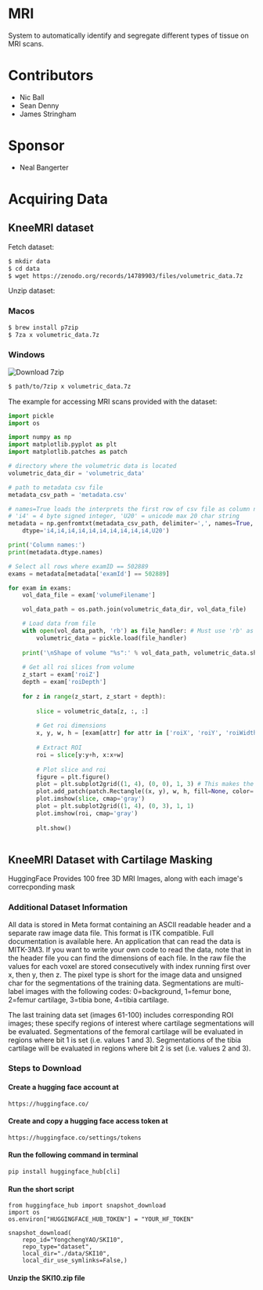 # MRI
System to automatically identify and segregate different types of tissue on MRI scans.

# Contributors
- Nic Ball
- Sean Denny
- James Stringham

# Sponsor
- Neal Bangerter

# Acquiring Data

## KneeMRI dataset

Fetch dataset:

```sh
$ mkdir data
$ cd data
$ wget https://zenodo.org/records/14789903/files/volumetric_data.7z
```

Unzip dataset:

### Macos

```sh 
$ brew install p7zip
$ 7za x volumetric_data.7z
```

### Windows

![Download 7zip](https://github.com/ip7z/7zip/releases/tag/25.01)

```sh 
$ path/to/7zip x volumetric_data.7z
```

The example for accessing MRI scans provided with the dataset:

```py
import pickle
import os

import numpy as np
import matplotlib.pyplot as plt
import matplotlib.patches as patch

# directory where the volumetric data is located
volumetric_data_dir = 'volumetric_data'

# path to metadata csv file
metadata_csv_path = 'metadata.csv'

# names=True loads the interprets the first row of csv file as column names
# 'i4' = 4 byte signed integer, 'U20' = unicode max 20 char string
metadata = np.genfromtxt(metadata_csv_path, delimiter=',', names=True, 
    dtype='i4,i4,i4,i4,i4,i4,i4,i4,i4,i4,U20') 

print('Column names:')
print(metadata.dtype.names)

# Select all rows where examID == 502889
exams = metadata[metadata['examId'] == 502889]

for exam in exams:
    vol_data_file = exam['volumeFilename']

    vol_data_path = os.path.join(volumetric_data_dir, vol_data_file)

    # Load data from file
    with open(vol_data_path, 'rb') as file_handler: # Must use 'rb' as the data is binary
        volumetric_data = pickle.load(file_handler)
    
    print('\nShape of volume "%s":' % vol_data_path, volumetric_data.shape)
    
    # Get all roi slices from volume
    z_start = exam['roiZ']
    depth = exam['roiDepth']
    
    for z in range(z_start, z_start + depth):
    
        slice = volumetric_data[z, :, :]
        
        # Get roi dimensions
        x, y, w, h = [exam[attr] for attr in ['roiX', 'roiY', 'roiWidth', 'roiHeight']]
        
        # Extract ROI
        roi = slice[y:y+h, x:x+w]
        
        # Plot slice and roi
        figure = plt.figure()
        plot = plt.subplot2grid((1, 4), (0, 0), 1, 3) # This makes the slice plot larger than roi plot
        plot.add_patch(patch.Rectangle((x, y), w, h, fill=None, color='red'))
        plot.imshow(slice, cmap='gray')
        plot = plt.subplot2grid((1, 4), (0, 3), 1, 1)
        plot.imshow(roi, cmap='gray')
        
        plt.show()
        
```
## KneeMRI Dataset with Cartilage Masking
HuggingFace Provides 100 free 3D MRI Images, along with each image's correcponding mask

### Additional Dataset Information
All data is stored in Meta format containing an ASCII readable header and a separate raw image data file. This format is ITK compatible. Full documentation is available here. An application that can read the data is MITK-3M3. If you want to write your own code to read the data, note that in the header file you can find the dimensions of each file. In the raw file the values for each voxel are stored consecutively with index running first over x, then y, then z. The pixel type is short for the image data and unsigned char for the segmentations of the training data. Segmentations are multi-label images with the following codes: 0=background, 1=femur bone, 2=femur cartilage, 3=tibia bone, 4=tibia cartilage.

The last training data set (images 61-100) includes corresponding ROI images; these specify regions of interest where cartilage segmentations will be evaluated. Segmentations of the femoral cartilage will be evaluated in regions where bit 1 is set (i.e. values 1 and 3). Segmentations of the tibia cartilage will be evaluated in regions where bit 2 is set (i.e. values 2 and 3).

### Steps to Download

#### Create a hugging face account at
```
https://huggingface.co/
```
#### Create and copy a hugging face access token at
```
https://huggingface.co/settings/tokens
```
#### Run the following command in terminal
```
pip install huggingface_hub[cli]
```
#### Run the short script
```
from huggingface_hub import snapshot_download
import os
os.environ["HUGGINGFACE_HUB_TOKEN"] = "YOUR_HF_TOKEN"

snapshot_download(
    repo_id="YongchengYAO/SKI10",
    repo_type="dataset",
    local_dir="./data/SKI10",
    local_dir_use_symlinks=False,)
```
#### Unzip the SKI10.zip file
